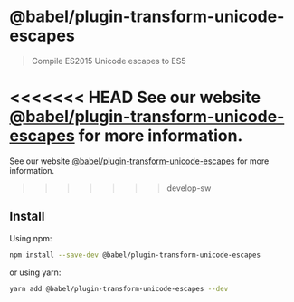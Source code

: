 # @babel/plugin-transform-unicode-escapes

> Compile ES2015 Unicode escapes to ES5

<<<<<<< HEAD
See our website [@babel/plugin-transform-unicode-escapes](https://babeljs.io/docs/en/next/babel-plugin-transform-unicode-escapes.html) for more information.
=======
See our website [@babel/plugin-transform-unicode-escapes](https://babeljs.io/docs/babel-plugin-transform-unicode-escapes) for more information.
>>>>>>> develop-sw

## Install

Using npm:

```sh
npm install --save-dev @babel/plugin-transform-unicode-escapes
```

or using yarn:

```sh
yarn add @babel/plugin-transform-unicode-escapes --dev
```
